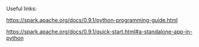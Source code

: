 Useful links:

https://spark.apache.org/docs/0.9.1/python-programming-guide.html

https://spark.apache.org/docs/0.9.1/quick-start.html#a-standalone-app-in-python

